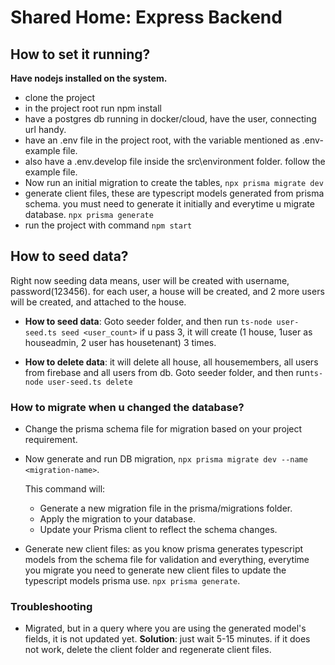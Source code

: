 # Shared Home: Express Backend

## How to set it running?
**Have nodejs installed on the system.**

- clone the project
- in the project root run npm install
- have a postgres db running in docker/cloud, have the user, connecting url handy.
- have an .env file in the project root, with the variable mentioned as .env-example file.
- also have a .env.develop file inside the src\environment folder. follow the example file.
- Now run an initial migration to create the tables, `npx prisma migrate dev`
- generate client files, these are typescript models generated from prisma schema. you must need to generate it initially and everytime u migrate database. `npx prisma generate`
- run the project with command `npm start`

## How to seed data?
Right now seeding data means, user will be created with username, password(123456).
for each user, a house will be created, and 2 more users will be created, and attached to the house.

* **How to seed data**: Goto seeder folder, and then run `ts-node user-seed.ts seed <user_count>`
if u pass 3, it will create (1 house, 1user as houseadmin, 2 user has housetenant) 3 times.

* **How to delete data**: it will delete all house, all housemembers, all users from firebase and all users from db. Goto seeder folder, and then run`ts-node user-seed.ts delete`

### How to migrate when u changed the database?
- Change the prisma schema file for migration based on your project requirement.
- Now generate and run DB migration, `npx prisma migrate dev --name <migration-name>`. 

    This command will:

    * Generate a new migration file in the prisma/migrations folder.
    * Apply the migration to your database.
    * Update your Prisma client to reflect the schema changes.
- Generate new client files: as you know prisma
generates typescript models from the schema file
for validation and everything, everytime you migrate you need to generate new client files to update the typescript models prisma use. `npx prisma generate`.



### Troubleshooting
- Migrated, but in a query where you are using the generated model's fields, it is not updated yet. **Solution**: just wait 5-15 minutes. if it does not work, delete the client folder and regenerate client files. 
